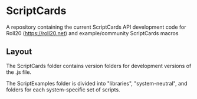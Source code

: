 # ScriptCards
A repository containing the current ScriptCards API development code for Roll20 (https://roll20.net) and example/community ScriptCards macros

## Layout
The ScriptCards folder contains version folders for development versions of the .js file.

The ScriptExamples folder is divided into "libraries", "system-neutral", and folders for each system-specific set of scripts.

